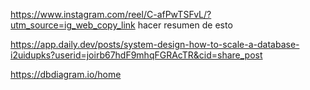 
https://www.instagram.com/reel/C-afPwTSFvL/?utm_source=ig_web_copy_link 
 hacer resumen de esto

https://app.daily.dev/posts/system-design-how-to-scale-a-database-i2uidupks?userid=joirb67hdF9mhqFGRAcTR&cid=share_post

https://dbdiagram.io/home
